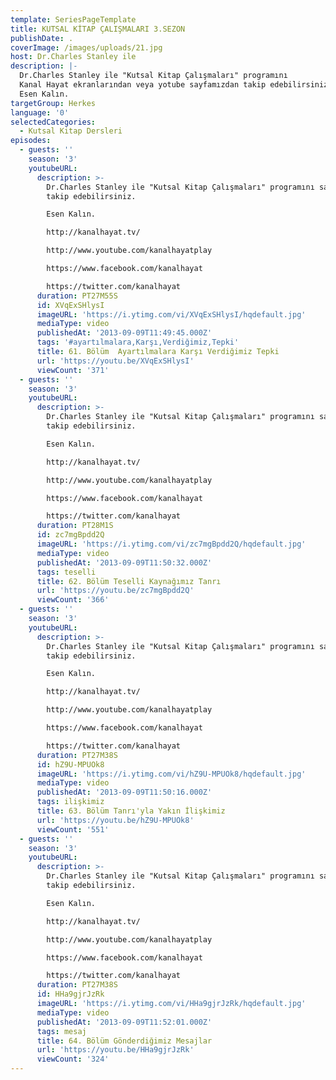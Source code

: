 ```yaml
---
template: SeriesPageTemplate
title: KUTSAL KİTAP ÇALIŞMALARI 3.SEZON
publishDate: .
coverImage: /images/uploads/21.jpg
host: Dr.Charles Stanley ile
description: |-
  Dr.Charles Stanley ile "Kutsal Kitap Çalışmaları" programını 
  Kanal Hayat ekranlarından veya yotube sayfamızdan takip edebilirsiniz.
  Esen Kalın.
targetGroup: Herkes
language: '0'
selectedCategories:
  - Kutsal Kitap Dersleri
episodes:
  - guests: ''
    season: '3'
    youtubeURL:
      description: >-
        Dr.Charles Stanley ile "Kutsal Kitap Çalışmaları" programını sayfamızdan
        takip edebilirsiniz.

        Esen Kalın.

        http://kanalhayat.tv/

        http://www.youtube.com/kanalhayatplay

        https://www.facebook.com/kanalhayat

        https://twitter.com/kanalhayat
      duration: PT27M55S
      id: XVqExSHlysI
      imageURL: 'https://i.ytimg.com/vi/XVqExSHlysI/hqdefault.jpg'
      mediaType: video
      publishedAt: '2013-09-09T11:49:45.000Z'
      tags: '#ayartılmalara,Karşı,Verdiğimiz,Tepki'
      title: 61. Bölüm  Ayartılmalara Karşı Verdiğimiz Tepki
      url: 'https://youtu.be/XVqExSHlysI'
      viewCount: '371'
  - guests: ''
    season: '3'
    youtubeURL:
      description: >-
        Dr.Charles Stanley ile "Kutsal Kitap Çalışmaları" programını sayfamızdan
        takip edebilirsiniz.

        Esen Kalın.

        http://kanalhayat.tv/

        http://www.youtube.com/kanalhayatplay

        https://www.facebook.com/kanalhayat

        https://twitter.com/kanalhayat
      duration: PT28M1S
      id: zc7mgBpdd2Q
      imageURL: 'https://i.ytimg.com/vi/zc7mgBpdd2Q/hqdefault.jpg'
      mediaType: video
      publishedAt: '2013-09-09T11:50:32.000Z'
      tags: teselli
      title: 62. Bölüm Teselli Kaynağımız Tanrı
      url: 'https://youtu.be/zc7mgBpdd2Q'
      viewCount: '366'
  - guests: ''
    season: '3'
    youtubeURL:
      description: >-
        Dr.Charles Stanley ile "Kutsal Kitap Çalışmaları" programını sayfamızdan
        takip edebilirsiniz.

        Esen Kalın.

        http://kanalhayat.tv/

        http://www.youtube.com/kanalhayatplay

        https://www.facebook.com/kanalhayat

        https://twitter.com/kanalhayat
      duration: PT27M38S
      id: hZ9U-MPUOk8
      imageURL: 'https://i.ytimg.com/vi/hZ9U-MPUOk8/hqdefault.jpg'
      mediaType: video
      publishedAt: '2013-09-09T11:50:16.000Z'
      tags: ilişkimiz
      title: 63. Bölüm Tanrı'yla Yakın İlişkimiz
      url: 'https://youtu.be/hZ9U-MPUOk8'
      viewCount: '551'
  - guests: ''
    season: '3'
    youtubeURL:
      description: >-
        Dr.Charles Stanley ile "Kutsal Kitap Çalışmaları" programını sayfamızdan
        takip edebilirsiniz.

        Esen Kalın.

        http://kanalhayat.tv/

        http://www.youtube.com/kanalhayatplay

        https://www.facebook.com/kanalhayat

        https://twitter.com/kanalhayat
      duration: PT27M38S
      id: HHa9gjrJzRk
      imageURL: 'https://i.ytimg.com/vi/HHa9gjrJzRk/hqdefault.jpg'
      mediaType: video
      publishedAt: '2013-09-09T11:52:01.000Z'
      tags: mesaj
      title: 64. Bölüm Gönderdiğimiz Mesajlar
      url: 'https://youtu.be/HHa9gjrJzRk'
      viewCount: '324'
---
```


